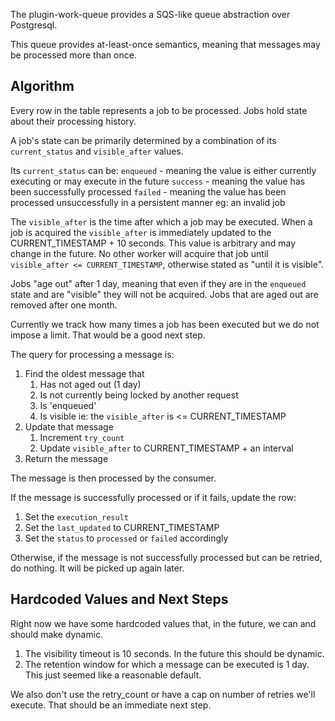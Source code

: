 The plugin-work-queue provides a SQS-like queue abstraction over Postgresql.

This queue provides at-least-once semantics, meaning that messages may be processed more than once.

## Algorithm

Every row in the table represents a job to be processed. Jobs hold state about their processing history.

A job's state can be primarily determined by a combination of its `current_status` and `visible_after` values. 

Its `current_status` can be:
`enqueued` - meaning the value is either currently executing or may execute in the future
`success` - meaning the value has been successfully processed
`failed` - meaning the value has been processed unsuccessfully in a persistent manner eg: an invalid job

The `visible_after` is the time after which a job may be executed. When a job is acquired the `visible_after` is immediately
updated to the CURRENT_TIMESTAMP + 10 seconds. This value is arbitrary and may change in the future. No other worker
will acquire that job until `visible_after <= CURRENT_TIMESTAMP`, otherwise stated as "until it is visible".

Jobs "age out" after 1 day, meaning that even if they are in the `enqueued` state and are "visible" they will not be
acquired. Jobs that are aged out are removed after one month.

Currently we track how many times a job has been executed but we do not impose a limit. That would be a good next step.

The query for processing a message is:

1. Find the oldest message that
    1. Has not aged out (1 day)
    2. Is not currently being locked by another request
    3. Is 'enqueued'
    4. Is visible ie: the `visible_after` is <= CURRENT_TIMESTAMP
2. Update that message
    1. Increment `try_count`
    2. Update `visible_after` to CURRENT_TIMESTAMP + an interval
3. Return the message

The message is then processed by the consumer.

If the message is successfully processed or if it fails, update the row:
1. Set the `execution_result`
2. Set the `last_updated` to CURRENT_TIMESTAMP
3. Set the `status` to `processed` or `failed` accordingly

Otherwise, if the message is not successfully processed but can be retried,
do nothing. It will be picked up again later.

## Hardcoded Values and Next Steps
Right now we have some hardcoded values that, in the future, we can and should make dynamic.

1. The visibility timeout is 10 seconds. In the future this should be dynamic.
2. The retention window for which a message can be executed is 1 day. This just seemed like a reasonable default.

We also don't use the retry_count or have a cap on number of retries we'll execute. That should be an immediate next step.